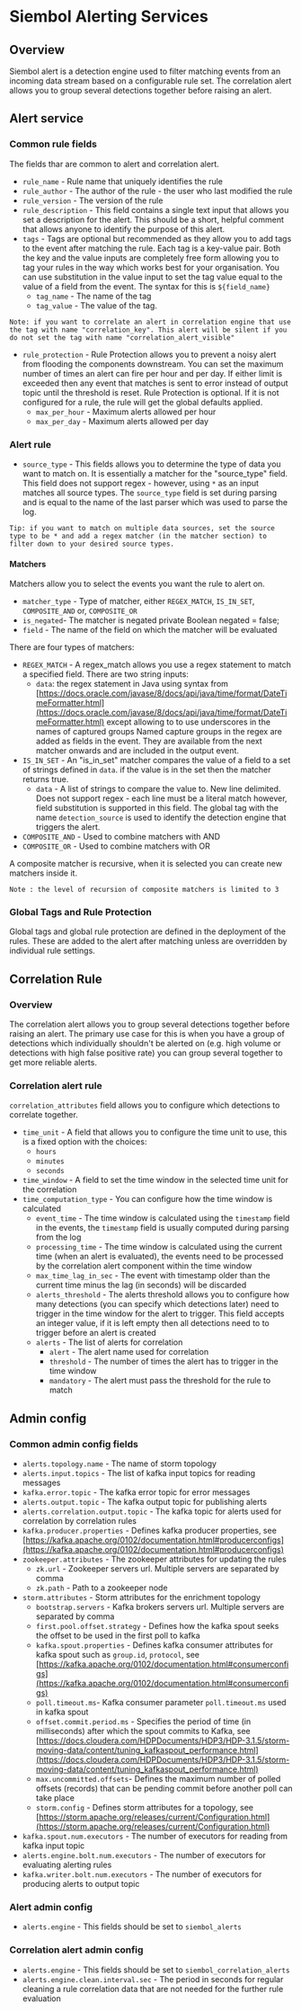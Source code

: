 # Siembol Alerting Services
## Overview
Siembol alert is a detection engine used to filter matching events from an incoming data stream based on a configurable rule set. The correlation alert allows you to group several detections together before raising an alert.
## Alert service
### Common rule fields 
The fields thar are common to alert and correlation alert.
- `rule_name` - Rule name that uniquely identifies the rule
- `rule_author` - The author of the rule - the user who last modified the rule
- `rule_version` - The version of the rule
- `rule_description` - This field contains a single text input that allows you set a description for the alert. This should be a short, helpful comment that allows anyone to identify the purpose of this alert.
- `tags` - Tags are optional but recommended as they allow you to add tags to the event after matching the rule. Each tag is a key-value pair. Both the key and the value inputs are completely free form allowing you to tag your rules in the way which works best for your organisation. You can use substitution in the value input to set the tag value equal to the value of a field from the event. The syntax for this is `${field_name}`
  - `tag_name` - The name of the tag
  - `tag_value` - The value of the tag. 

```
Note: if you want to correlate an alert in correlation engine that use the tag with name "correlation_key". This alert will be silent if you do not set the tag with name "correlation_alert_visible"
```
- `rule_protection` - Rule Protection allows you to prevent a noisy alert from flooding the components downstream. You can set the maximum number of times an alert can fire per hour and per day. If either limit is exceeded then any event that matches is sent to error instead of output topic until the threshold is reset. Rule Protection is optional.  If it is not configured for a rule, the rule will get the global defaults applied.
  - `max_per_hour` - Maximum alerts allowed per hour
  - `max_per_day` - Maximum alerts allowed per day

### Alert rule
- `source_type` - This fields allows you to determine the type of data you want to match on. It is essentially a matcher for the "source_type" field. This field does not support regex - however, using `*` as an input matches all source types. The `source_type` field is set during parsing and is equal to the name of the last parser which was used to parse the log.

```
Tip: if you want to match on multiple data sources, set the source type to be * and add a regex matcher (in the matcher section) to filter down to your desired source types.
```

#### Matchers
Matchers allow you to select the events you want the rule to alert on.
- `matcher_type` - Type of matcher, either `REGEX_MATCH`, `IS_IN_SET`, `COMPOSITE_AND` or, `COMPOSITE_OR`
- `is_negated`- The matcher is negated
    private Boolean negated = false;
- `field` - The name of the field on which the matcher will be evaluated

There are four types of matchers:
- `REGEX_MATCH` - A regex_match allows you use a regex statement to match a specified field. There are two string inputs:
    - `data`: the regex statement in Java using syntax from [https://docs.oracle.com/javase/8/docs/api/java/time/format/DateTimeFormatter.html](https://docs.oracle.com/javase/8/docs/api/java/time/format/DateTimeFormatter.html) except allowing to to use underscores in the names of captured groups Named capture groups in the regex are added as fields in the event. They are available from the next matcher onwards and are included in the output event.
- `IS_IN_SET` - An "is_in_set" matcher compares the value of a field to a set of strings defined in `data`. if the value is in the set then the matcher returns true. 
    - `data` - A list of strings to compare the value to. New line delimited. Does not support regex - each line must be a literal match however, field substitution is supported in this field. The global tag with the name `detection_source` is used to identify the detection engine that triggers the alert.
- `COMPOSITE_AND` - Used to combine matchers with AND
- `COMPOSITE_OR` - Used to combine matchers with OR

A composite matcher is recursive, when it is selected you can create new matchers inside it. 

`Note : the level of recursion of composite matchers is limited to 3`

### Global Tags and Rule Protection
Global tags and global rule protection are defined in the deployment of the rules. These are added to the alert after matching unless are overridden by individual rule settings. 
## Correlation Rule
### Overview
The correlation alert allows you to group several detections together before raising an alert. The primary use case for this is when you have a group of detections which individually shouldn't be alerted on (e.g. high volume or detections with high false positive rate) you can group several together to get more reliable alerts.
### Correlation alert rule
`correlation_attributes` field allows you to configure which detections to correlate together. 
  - `time_unit` - A field that allows you to configure the time unit to use, this is a fixed option with the choices:
    - `hours`
    - `minutes`
    - `seconds`  
  - `time_window` - A field to set the time window in the selected time unit for the correlation
  - `time_computation_type` - You can configure how the time window is calculated 
    - `event_time` - The time window is calculated using the `timestamp` field in the events, the `timestamp` field is usually computed during parsing from the log  
    - `processing_time` - The time window is calculated using the current time (when an alert is evaluated), the events need to be processed by the correlation alert component within the time window
    - `max_time_lag_in_sec` - The event with timestamp older than the current time minus the lag (in seconds) will be discarded
     - `alerts_threshold` - The alerts threshold allows you to configure how many detections (you can specify which detections later) need to trigger in the time window for the alert to trigger. This field accepts an integer value, if it is left empty then all detections need to to trigger before an alert is created
     - `alerts` - The list of alerts for correlation
        - `alert` - The alert name used for correlation
        - `threshold` - The number of times the alert has to trigger in the time window
        - `mandatory` - The alert must pass the threshold for the rule to match 
## Admin config
### Common admin config fields
- `alerts.topology.name` - The name of storm topology
- `alerts.input.topics` - The list of kafka input topics for reading messages
- `kafka.error.topic` - The kafka error topic for error messages
- `alerts.output.topic` - The kafka output topic for publishing alerts
- `alerts.correlation.output.topic` - The kafka topic for alerts used for correlation by correlation rules
- `kafka.producer.properties` - Defines kafka producer properties, see [https://kafka.apache.org/0102/documentation.html#producerconfigs](https://kafka.apache.org/0102/documentation.html#producerconfigs)
- `zookeeper.attributes` - The zookeeper attributes for updating the rules
  - `zk.url` - Zookeeper servers url. Multiple servers are separated by comma
  - `zk.path` - Path to a zookeeper node
- `storm.attributes` - Storm attributes for the enrichment topology
  - `bootstrap.servers` - Kafka brokers servers url. Multiple servers are separated by comma
  - `first.pool.offset.strategy` - Defines how the kafka spout seeks the offset to be used in the first poll to kafka
  - `kafka.spout.properties` - Defines kafka consumer attributes for kafka spout such as `group.id`, `protocol`, see [https://kafka.apache.org/0102/documentation.html#consumerconfigs](https://kafka.apache.org/0102/documentation.html#consumerconfigs)
  - `poll.timeout.ms`- Kafka consumer parameter `poll.timeout.ms` used in kafka spout
  - `offset.commit.period.ms` - Specifies the period of time (in milliseconds) after which the spout commits to Kafka, see [https://docs.cloudera.com/HDPDocuments/HDP3/HDP-3.1.5/storm-moving-data/content/tuning_kafkaspout_performance.html](https://docs.cloudera.com/HDPDocuments/HDP3/HDP-3.1.5/storm-moving-data/content/tuning_kafkaspout_performance.html)
  - `max.uncommitted.offsets`- Defines the maximum number of polled offsets (records) that can be pending commit before another poll can take place
  - `storm.config` - Defines storm attributes for a topology, see [https://storm.apache.org/releases/current/Configuration.html](https://storm.apache.org/releases/current/Configuration.html)
- `kafka.spout.num.executors` - The number of executors for reading from kafka input topic
- `alerts.engine.bolt.num.executors` - The number of executors for evaluating alerting rules
- `kafka.writer.bolt.num.executors` - The number of executors for producing alerts to output topic
### Alert admin config
- `alerts.engine` - This fields should be set to `siembol_alerts`
### Correlation alert admin config
- `alerts.engine` - This fields should be set to `siembol_correlation_alerts`
- `alerts.engine.clean.interval.sec` - The period in seconds for regular cleaning a rule correlation data that are not needed for the further rule evaluation
